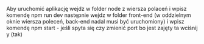 Aby uruchomić aplikację wejdz w folder node z wiersza polaceń i wpisz komendę npm run dev
następnie wejdz w folder front-end (w oddzielnym oknie wiersza poleceń, back-end nadal musi być uruchomiony) i wpisz komendę npm start - jeśli spyta się czy zmienić port bo jest zajęty ta wciśnij y (tak)
